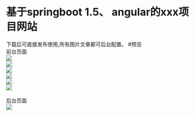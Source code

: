 # 基于springboot 1.5、 angular的xxx项目网站
下载后可直接发布使用,所有图片文章都可后台配置。
#预览
<br>前台页面<br>
<img src="https://github.com/codersw/project/blob/master/images/1.jpg"/><br>
<img src="https://github.com/codersw/project/blob/master/images/2.jpg"/><br>
<img src="https://github.com/codersw/project/blob/master/images/3.jpg"/><br>
<img src="https://github.com/codersw/project/blob/master/images/4.jpg"/><br>
<img src="https://github.com/codersw/project/blob/master/images/5.jpg"/><br>
<img src="https://github.com/codersw/project/blob/master/images/6.jpg"/><br>
<br>后台页面<br>
<img src="https://github.com/codersw/project/blob/master/images/7.jpg"/><br>
